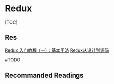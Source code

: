# Redux

[TOC]



## Res
[Redux 入门教程（一）：基本用法](https://www.ruanyifeng.com/blog/2016/09/redux_tutorial_part_one_basic_usages.html)
[Redux从设计到源码](https://tech.meituan.com/2017/07/14/redux-design-code.html)


#TODO 


## Recommanded Readings
[Redux是什么? 和React有什么联系？]: https://tangly1024.com/article/react-and-redux
